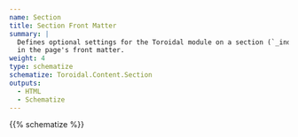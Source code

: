 ```yaml
---
name: Section
title: Section Front Matter
summary: |
  Defines optional settings for the Toroidal module on a section (`_index.md`) page using values
  in the page's front matter.
weight: 4
type: schematize
schematize: Toroidal.Content.Section
outputs:
  - HTML
  - Schematize
---
```


{{% schematize %}}
